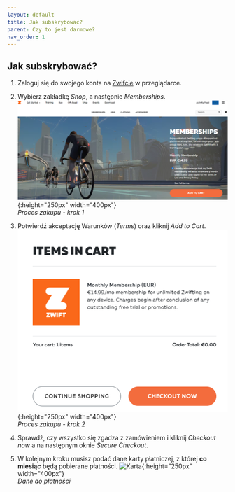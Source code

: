 ```yaml
---
layout: default
title: Jak subskrybować?
parent: Czy to jest darmowe?
nav_order: 1
---
```


## Jak subskrybować? 

1. Zaloguj się do swojego konta na [Zwifcie](https://www.zwift.com/) w przeglądarce.
   
2. Wybierz zakładkę _Shop_, a następnie _Memberships_.
    ![Membership](../../assets/images/Membership.png){:height="250px" width="400px"}   
*Proces zakupu - krok 1*
   
3. Potwierdź akceptację Warunków (_Terms_) oraz kliknij _Add to Cart_.
    ![Checkout](../../assets/images/Checkout.png){:height="250px" width="400px"}   
*Proces zakupu - krok 2*
   
4. Sprawdź, czy wszystko się zgadza z zamówieniem i kliknij _Checkout now_ a na następnym oknie _Secure Checkout_.

5. W kolejnym kroku musisz podać dane karty płatniczej, z której **co miesiąc** będą pobierane płatności.
    ![Karta](../../assets/images/Karta.png){:height="250px" width="400px"}   
*Dane do płatności*